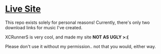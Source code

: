 # [Live Site](https://arti-dev.github.io)

This repo exists solely for personal reasons! Currently, there's only two download links for music I've created.

XCRunnerS is very cool, and made my site **NOT AS UGLY >:(**

Please don't use it without my permission.. not that you would, either way.
